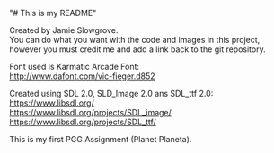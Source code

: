"# This is my README"  
  
Created by Jamie Slowgrove.  
You can do what you want with the code and images in this project, however you must credit me and add a link back to the git repository.  
  
Font used is Karmatic Arcade Font:  
http://www.dafont.com/vic-fieger.d852  
  
Created using SDL 2.0, SLD_Image 2.0 ans SDL_ttf 2.0:  
https://www.libsdl.org/  
https://www.libsdl.org/projects/SDL_image/  
https://www.libsdl.org/projects/SDL_ttf/  
  
This is my first PGG Assignment (Planet Planeta).